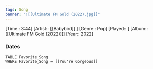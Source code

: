 ```yaml
---
tags: Song  
banner: "![[Ultimate FM Gold (2022).jpg]]"
---
```

[Time:: 3:44]
[Artist:: [[Babybird]] ]
[Genre:: Pop]
[Played:: ]
[Album:: [[Ultimate FM Gold (2022)]]]
[Year:: 2022]
### Dates
````dataview
TABLE Favorite_Song
WHERE Favorite_Song = [[You're Gorgeous]]
````
